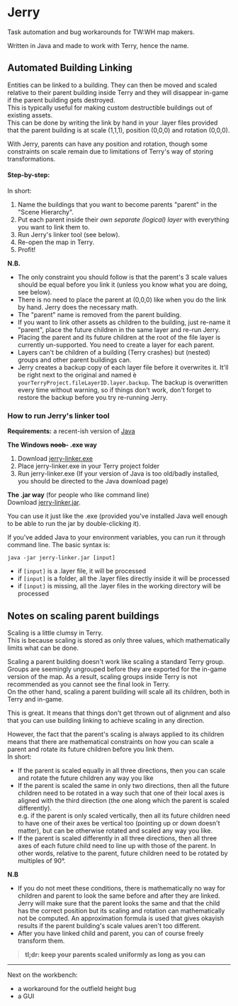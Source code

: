 # Jerry
Task automation and bug workarounds for TW:WH map makers.

Written in Java and made to work with Terry, hence the name.

## Automated Building Linking
Entities can be linked to a building. They can then be moved and scaled relative to their parent building inside Terry and they will disappear in-game if the parent building gets destroyed.<br/>
This is typically useful for making custom destructible buildings out of existing assets.<br/>
This can be done by writing the link by hand in your .layer files provided that the parent building is at scale (1,1,1), position (0,0,0) and rotation (0,0,0).

With Jerry, parents can have any position and rotation, though some constraints on scale remain due to limitations of Terry's way of storing transformations.

#### Step-by-step:
In short:
1. Name the buildings that you want to become parents "parent" in the "Scene Hierarchy".
2. Put each parent inside their *own separate (logical) layer* with everything you want to link them to.
3. Run Jerry's linker tool (see below).
4. Re-open the map in Terry.
5. Profit!

**N.B.**
* The only constraint you should follow is that the parent's 3 scale values should be equal before you link it (unless you know what you are doing, see below).
* There is no need to place the parent at (0,0,0) like when you do the link by hand. Jerry does the necessary math.
* The "parent" name is removed from the parent building. 
* If you want to link other assets as children to the building, just re-name it "parent", place the future children in the same layer and re-run Jerry.
* Placing the parent and its future children at the root of the file layer is currently un-supported. You need to create a layer for each parent.
* Layers can't be children of a building (Terry crashes) but (nested) groups and other parent buildings can.
* Jerry creates a backup copy of each layer file before it overwrites it. It'll be right next to the original and named è `yourTerryProject.fileLayerID.layer.backup`. The backup is overwritten every time without warning, so if things don't work, don't forget to restore the backup before you try re-running Jerry.

### How to run Jerry's linker tool
**Requirements:**
a recent-ish version of [Java](https://www.java.com/en/download/)

**The Windows ~~noob~~- .exe way**
1. Download [jerry-linker.exe](https://github.com/Sizertz/Jerry/raw/master/Jerry/dist/jerry-linker.exe)
2. Place jerry-linker.exe in your Terry project folder
3. Run jerry-linker.exe
(If your version of Java is too old/badly installed, you should be directed to the Java download page)
  
**The .jar way** (for people who like command line)<br/>
Download [jerry-linker.jar](https://github.com/Sizertz/Jerry/raw/master/Jerry/dist/jerry-linker.jar).

You can use it just like the .exe (provided you've installed Java well enough to be able to run the jar by double-clicking it).

If you've added Java to your environment variables, you can run it through command line. The basic syntax is:
```
java -jar jerry-linker.jar [input]
```
* if `[input]` is a .layer file, it will be processed
* if `[input]` is a folder, all the .layer files directly inside it will be processed
* if `[input]` is missing, all the .layer files in the working directory will be processed

## Notes on scaling parent buildings
Scaling is a little clumsy in Terry.<br>
This is because scaling is stored as only three values, which mathematically limits what can be done.<br>

Scaling a parent building doesn't work like scaling a standard Terry group.<br>
Groups are seemingly ungrouped before they are exported for the in-game version of the map. As a result, scaling groups inside Terry is not recommended as you cannot see the final look in Terry.<br>
On the other hand, scaling a parent building will scale all its children, both in Terry and in-game.

This is great. It means that things don't get thrown out of alignment and also that you can use building linking to achieve scaling in any direction.

However, the fact that the parent's scaling is always applied to its children means that there are mathematical constraints on how you can scale a parent and rotate its future children before you link them.<br>
In short:
* If the parent is scaled equally in all three directions, then you can scale and rotate the future children any way you like
* If the parent is scaled the same in only two directions, then all the future children need to be rotated in a way such that one of their local axes is aligned with the third direction (the one along which the parent is scaled differently).<br>
  e.g. if the parent is only scaled vertically, then all its future children need to have one of their axes be vertical too (pointing up or down doesn't matter), but can be otherwise rotated and scaled any way you like.
* If the parent is scaled differently in all three directions, then all three axes of each future child need to line up with those of the parent. In other words, relative to the parent, future children need to be rotated by multiples of 90°.

**N.B**
* If you do not meet these conditions, there is mathematically no way for children and parent to look the same before and after they are linked. Jerry will make sure that the parent looks the same and that the child has the correct position but its scaling and rotation can mathematically not be computed. An approximation formula is used that gives okayish results if the parent building's scale values aren't too different.
* After you have linked child and parent, you can of course freely transform them.

> **tl;dr: keep your parents scaled uniformly as long as you can** 
___
Next on the workbench:
* a workaround for the outfield height bug
* a GUI

